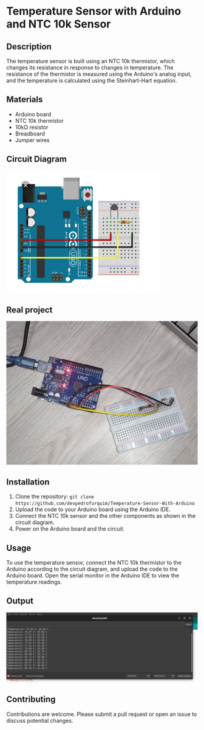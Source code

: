 # Temperature Sensor with Arduino and NTC 10k Sensor

## Description

The temperature sensor is built using an NTC 10k thermistor, which changes its resistance in response to changes in temperature.
The resistance of the thermistor is measured using the Arduino's analog input, and the temperature is calculated using 
the Steinhart-Hart equation.

## Materials

* Arduino board
* NTC 10k thermistor
* 10kΩ resistor
* Breadboard
* Jumper wires

## Circuit Diagram

![Circuit Diagram](Images/Circuito.png)

## Real project

![Circuit Diagram](Images/RealProject.jpeg)

## Installation

1. Clone the repository: `git clone https://github.com/devpedrofurquim/Temperature-Sensor-With-Arduino`
2. Upload the code to your Arduino board using the Arduino IDE.
3. Connect the NTC 10k sensor and the other components as shown in the circuit diagram.
4. Power on the Arduino board and the circuit.

## Usage

To use the temperature sensor, connect the NTC 10k thermistor to the Arduino according to the circuit diagram, 
and upload the code to the Arduino board. Open the serial monitor in the Arduino IDE to view the temperature readings.

## Output

![Circuit Diagram](Images/output.png)

## Contributing

Contributions are welcome. Please submit a pull request or open an issue to discuss potential changes.

